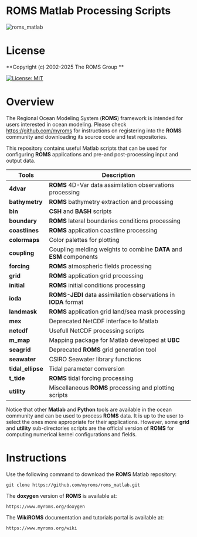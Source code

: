 # **ROMS Matlab Processing Scripts**

![roms_matlab](https://github.com/myroms/roms_matlab/assets/23062912/3e553ebc-84d4-4c5f-b332-81877c31d74b)

# **License**

**Copyright (c) 2002-2025 The ROMS Group     **

[![License: MIT](https://img.shields.io/badge/License-MIT-yellow.svg)](https://opensource.org/licenses/MIT)

# Overview

The Regional Ocean Modeling System (**ROMS**) framework is intended for users
interested in ocean modeling. Please check https://github.com/myroms for
instructions on registering into the **ROMS** community and downloading its source
code and test repositories.

This repository contains useful Matlab scripts that can be used for configuring
**ROMS** applications and pre-and post-processing input and output data.

| Tools   |  Description |
| ------------- | -------------  |
| **4dvar**         | **ROMS** 4D-Var data assimilation observations processing |
| **bathymetry** | **ROMS** bathymetry extraction and processing |
| **bin** | **CSH** and **BASH** scripts |
| **boundary** | **ROMS** lateral boundaries conditions processing  |
| **coastlines** | **ROMS** application coastline processing |
| **colormaps** | Color palettes for plotting |
| **coupling** | Coupling melding weights to combine **DATA** and **ESM** components |
| **forcing** | **ROMS** atmospheric fields processing |
| **grid** | **ROMS** application grid processing |
| **initial** | **ROMS** initial conditions processing |
| **ioda** | **ROMS-JEDI** data assimilation observations in **IODA** format |
| **landmask** | **ROMS** application grid land/sea mask processing |
| **mex** | Deprecated NetCDF interface to Matlab |
| **netcdf** | Usefull NetCDF processing scripts |
| **m_map** | Mapping package for Matlab developed at **UBC** |
| **seagrid** | Deprecated **ROMS** grid generation tool |
| **seawater** | CSIRO Seawater library functions |
| **tidal_ellipse** | Tidal parameter conversion |
| **t_tide** | **ROMS** tidal forcing processing |
| **utility** | Miscellaneous **ROMS** processing and plotting scripts |

Notice that other **Matlab** and **Python** tools are available in the ocean
community and can be used to process **ROMS** data. It is up to the user to
select the ones more appropriate for their applications. However, some **grid**
and **utility** sub-directories scripts are the official version of **ROMS** for
computing numerical kernel configurations and fields.

# Instructions

Use the following command to download the **ROMS** Matlab repository:
```
git clone https://github.com/myroms/roms_matlab.git
```
The **doxygen** version of **ROMS** is available at:
```
https://www.myroms.org/doxygen
```
The **WikiROMS** documentation and tutorials portal is available at:
```
https://www.myroms.org/wiki
```
